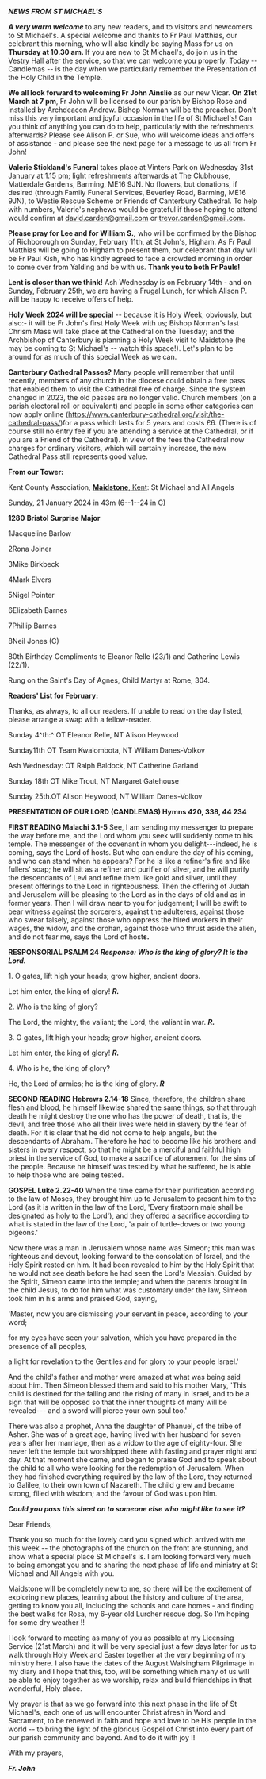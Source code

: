 ***NEWS FROM ST MICHAEL\'S***

***A very warm welcome*** to any new readers, and to visitors and
newcomers to St Michael\'s. A special welcome and thanks to Fr Paul
Matthias, our celebrant this morning, who will also kindly be saying
Mass for us on **Thursday at 10.30 am.** If you are new to St
Michael\'s, do join us in the Vestry Hall after the service, so that we
can welcome you properly. Today -- Candlemas -- is the day when we
particularly remember the Presentation of the Holy Child in the Temple.

**We all look forward to welcoming Fr John Ainslie** as our new Vicar.
**On 21st March at 7 pm**, Fr John will be licensed to our parish by
Bishop Rose and installed by Archdeacon Andrew. Bishop Norman will be
the preacher. Don\'t miss this very important and joyful occasion in the
life of St Michael\'s! Can you think of anything you can do to help,
particularly with the refreshments afterwards? Please see Alison P. or
Sue, who will welcome ideas and offers of assistance - and please see
the next page for a message to us all from Fr John!

**Valerie Stickland\'s Funeral** takes place at Vinters Park on
Wednesday 31st January at 1.15 pm; light refreshments afterwards at
The Clubhouse, Matterdale Gardens, Barming, ME16 9JN. No flowers, but
donations, if desired (through Family Funeral Services, Beverley Road,
Barming, ME16 9JN), to Westie Rescue Scheme or Friends of Canterbury
Cathedral. To help with numbers, Valerie\'s nephews would be grateful if
those hoping to attend would confirm at <david.carden@gmail.com> or
<trevor.carden@gmail.com>.

**Please pray for Lee and for William S.,** who will be confirmed by the
Bishop of Richborough on Sunday, February 11th, at St John\'s, Higham.
As Fr Paul Matthias will be going to Higham to present them, our
celebrant that day will be Fr Paul Kish, who has kindly agreed to face a
crowded morning in order to come over from Yalding and be with us.
**Thank you to both Fr Pauls!**

**Lent is closer than we think!** Ash Wednesday is on February 14th -
and on Sunday, February 25th, we are having a Frugal Lunch, for which
Alison P. will be happy to receive offers of help.

**Holy Week 2024 will be special** -- because it is Holy Week,
obviously, but also:- it will be Fr John\'s first Holy Week with us;
Bishop Norman\'s last Chrism Mass will take place at the Cathedral on
the Tuesday; and the Archbishop of Canterbury is planning a Holy Week
visit to Maidstone (he may be coming to St Michael\'s -- watch this
space!). Let\'s plan to be around for as much of this special Week as we
can.

**Canterbury Cathedral Passes?** Many people will remember that until
recently, members of any church in the diocese could obtain a free pass
that enabled them to visit the Cathedral free of charge. Since the
system changed in 2023, the old passes are no longer valid. Church
members (on a parish electoral roll or equivalent) and people in some
other categories can now apply online
(https://www.canterbury-cathedral.org/visit/the-cathedral-pass/)for a
pass which lasts for 5 years and costs £6. (There is of course still no
entry fee if you are attending a service at the Cathedral, or if you are
a Friend of the Cathedral). In view of the fees the Cathedral now
charges for ordinary visitors, which will certainly increase, the new
Cathedral Pass still represents good value.

**From our Tower:**

Kent County Association, [**Maidstone**,
Kent](https://dove.cccbr.org.uk/tower/12644#_blank): St Michael and All
Angels

Sunday, 21 January 2024 in 43m (6--1--24 in C)

**1280** **Bristol Surprise Major**

1Jacqueline Barlow

2Rona Joiner

3Mike Birkbeck

4Mark Elvers

5Nigel Pointer

6Elizabeth Barnes

7Phillip Barnes

8Neil Jones (C)

80th Birthday Compliments to Eleanor Relle (23/1) and Catherine Lewis
(22/1).

Rung on the Saint\'s Day of Agnes, Child Martyr at Rome, 304.

**Readers\' List for February:**

Thanks, as always, to all our readers. If unable to read on the day
listed, please arrange a swap with a fellow-reader.

Sunday 4^th:^ OT Eleanor Relle, NT Alison Heywood

Sunday11th OT Team Kwalombota, NT William Danes-Volkov

Ash Wednesday: OT Ralph Baldock, NT Catherine Garland

Sunday 18th OT Mike Trout, NT Margaret Gatehouse

Sunday 25th.OT Alison Heywood, NT William Danes-Volkov

**PRESENTATION OF OUR LORD (CANDLEMAS) Hymns 420, 338, 44 234**

**FIRST READING Malachi 3.1-5** See, I am sending my messenger to
prepare the way before me, and the Lord whom you seek will suddenly come
to his temple. The messenger of the covenant in whom you
delight---indeed, he is coming, says the Lord of hosts. But who can
endure the day of his coming, and who can stand when he appears? For he
is like a refiner's fire and like fullers' soap; he will sit as a
refiner and purifier of silver, and he will purify the descendants of
Levi and refine them like gold and silver, until they present offerings
to the Lord in righteousness. Then the offering of Judah and Jerusalem
will be pleasing to the Lord as in the days of old and as in former
years. Then I will draw near to you for judgement; I will be swift to
bear witness against the sorcerers, against the adulterers, against
those who swear falsely, against those who oppress the hired workers in
their wages, the widow, and the orphan, against those who thrust aside
the alien, and do not fear me, says the Lord of host**s.**

**RESPONSORIAL PSALM 24 *Response: Who is the king of glory? It is the
Lord.***

1\. O gates, lift high your heads; grow higher, ancient doors.

Let him enter, the king of glory! ***R.***

2\. Who is the king of glory?

The Lord, the mighty, the valiant; the Lord, the valiant in war.
***R.***

3\. O gates, lift high your heads; grow higher, ancient doors.

Let him enter, the king of glory! ***R.***

4\. Who is he, the king of glory?

He, the Lord of armies; he is the king of glory. ***R***

**SECOND READING Hebrews 2.14-18** Since, therefore, the children share
flesh and blood, he himself likewise shared the same things, so that
through death he might destroy the one who has the power of death, that
is, the devil, and free those who all their lives were held in slavery
by the fear of death. For it is clear that he did not come to help
angels, but the descendants of Abraham. Therefore he had to become like
his brothers and sisters in every respect, so that he might be a
merciful and faithful high priest in the service of God, to make a
sacrifice of atonement for the sins of the people. Because he himself
was tested by what he suffered, he is able to help those who are being
tested.

**GOSPEL Luke 2.22-40** When the time came for their purification
according to the law of Moses, they brought him up to Jerusalem to
present him to the Lord (as it is written in the law of the Lord, 'Every
firstborn male shall be designated as holy to the Lord'), and they
offered a sacrifice according to what is stated in the law of the Lord,
'a pair of turtle-doves or two young pigeons.'

Now there was a man in Jerusalem whose name was Simeon; this man was
righteous and devout, looking forward to the consolation of Israel, and
the Holy Spirit rested on him. It had been revealed to him by the Holy
Spirit that he would not see death before he had seen the Lord's
Messiah. Guided by the Spirit, Simeon came into the temple; and when the
parents brought in the child Jesus, to do for him what was customary
under the law, Simeon took him in his arms and praised God, saying,

'Master, now you are dismissing your servant in peace, according to your
word;

for my eyes have seen your salvation, which you have prepared in the
presence of all peoples,

a light for revelation to the Gentiles and for glory to your people
Israel.'

And the child's father and mother were amazed at what was being said
about him. Then Simeon blessed them and said to his mother Mary, 'This
child is destined for the falling and the rising of many in Israel, and
to be a sign that will be opposed so that the inner thoughts of many
will be revealed--- and a sword will pierce your own soul too.'

There was also a prophet, Anna the daughter of Phanuel, of the tribe of
Asher. She was of a great age, having lived with her husband for seven
years after her marriage, then as a widow to the age of eighty-four. She
never left the temple but worshipped there with fasting and prayer night
and day. At that moment she came, and began to praise God and to speak
about the child to all who were looking for the redemption of Jerusalem.
When they had finished everything required by the law of the Lord, they
returned to Galilee, to their own town of Nazareth. The child grew and
became strong, filled with wisdom; and the favour of God was upon him.

***Could you pass this sheet on to someone else who might like to see
it?***

Dear Friends,

Thank you so much for the lovely card you signed which arrived with me
this week -- the photographs of the church on the front are stunning,
and show what a special place St Michael's is. I am looking forward very
much to being amongst you and to sharing the next phase of life and
ministry at St Michael and All Angels with you. 

Maidstone will be completely new to me, so there will be the excitement
of exploring new places, learning about the history and culture of the
area, getting to know you all, including the schools and care homes -
and finding the best walks for Rosa, my 6-year old Lurcher rescue dog. So
I'm hoping for some dry weather !!

I look forward to meeting as many of you as possible at my Licensing
Service (21st March) and it will be very special just a few days later
for us to walk through Holy Week and Easter together at the very
beginning of my ministry here.  I also have the dates of the August
Walsingham Pilgrimage in my diary and I hope that this, too, will be
something which many of us will be able to enjoy together as we worship,
relax and build friendships in that wonderful, Holy place.

My prayer is that as we go forward into this next phase in the life of
St Michael's, each one of us will encounter Christ afresh in Word and
Sacrament, to be renewed in faith and hope and love to be His people in
the world -- to bring the light of the glorious Gospel of Christ into
every part of our parish community and beyond.  And to do it with joy !!

With my prayers,

***Fr. John***
